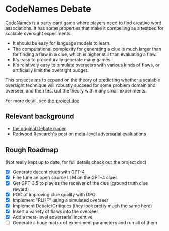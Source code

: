 # CodeNames Debate

[CodeNames](<https://en.wikipedia.org/wiki/Codenames_(board_game)>) is a party card game where players need to find creative word associations. It has some properties that make it compelling as a testbed for scalable oversight experiments:

* It should be easy for language models to learn.
* The computational complexity for generating a clue is much larger than for finding a flaw in a clue, which is higher still than evaluating a flaw.
* It's easy to procedurally generate many games.
* It's relatively easy to simulate overseers with various kinds of flaws, or artificially limit the oversight budget.

This project aims to expand on the theory of predicting whether a scalable oversight technique will robustly succeed for some problem domain and overseer, and then test out the theory with many small experiments.

For more detail, see [the project doc](https://docs.google.com/document/d/1t9sBDuqqvJ4FetyBXfnLMVyoYAL2tDbddS-kJAHifqs/edit?usp=sharing).

## Relevant background
* [the original Debate paper](https://arxiv.org/abs/1805.00899)
* Redwood Research's post on [meta-level adversarial evaluations](https://www.alignmentforum.org/posts/MbWWKbyD5gLhJgfwn/meta-level-adversarial-evaluation-of-oversight-techniques-1)

## Rough Roadmap
(Not really kept up to date, for full details check out the project doc)

- [x] Generate decent clues with GPT-4
- [x] Fine tune an open source LLM on the GPT-4 clues
- [x] Get GPT-3.5 to play as the receiver of the clue (ground truth clue reward)
- [x] POC of improving clue quality with DPO
- [x] Implement "RLHF" using a simulated overseer
- [x] Implement Debate/Critiques (they look pretty much the same here)
- [x] Insert a variety of flaws into the overseer
- [x] Add a meta-level adversarial incentive
- [ ] Generate a huge matrix of experiment parameters and run all of them
